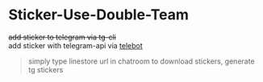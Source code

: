 # Sticker-Use-Double-Team
~~add sticker to telegram via tg-cli~~  
add sticker with telegram-api via [telebot](https://github.com/mullwar/telebot)  

> simply type linestore url in chatroom to download stickers, generate tg stickers
